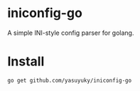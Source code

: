 iniconfig-go
============

A simple INI-style config parser for golang.

Install
=======

    go get github.com/yasuyuky/iniconfig-go


